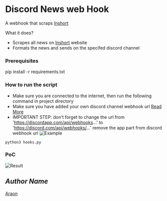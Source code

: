 # Discord News web Hook
A webhook that scraps [Inshort](https://inshort/read/en)

What it does?
* Scrapes all news on [Inshort](https://inshort/read/en) website
* Formats the news and sends on the specifed discord channel

### Prerequisites
pip install -r requirements.txt

### How to run the script
* Make sure you are connected to the internet, then run the following command in project directory
* Make sure you have added your own discord channel webhook url [Read More](https://support.discord.com/hc/en-us/articles/228383668-Intro-to-Webhooks)
* IMPORTANT STEP: don't forget to change the url from 'https://discordapp.com/api/webhooks...' to 'https://discord.com/api/webhooks/...' remove the app part from discord webhook url
![Example](https://media.giphy.com/media/BOMqjV2fo48JI8kH9o/giphy.gif)

```
python3 hooks.py
```

### PoC
![Result](https://media.giphy.com/media/CRRKWCo6gt38kq5XNw/giphy.gif)

## *Author Name*
[Araon](https://github.com/Araon)

